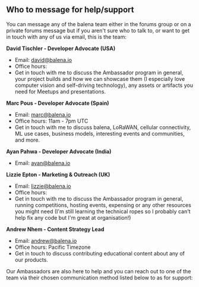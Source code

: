 ## Who to message for help/support 

You can message any of the balena team either in the forums group or on a private forums message but if you aren't sure who to talk to, or want to get in touch with any of us via email, this is the team: 

**David Tischler - Developer Advocate (USA)**
* Email: david@balena.io
* Office hours: 
* Get in touch with me to discuss the Ambassador program in general, your project builds and how we can showcase them (I especially love computer vision and self-driving technology), any assets or artifacts you need for Meetups and presentations.

**Marc Pous - Developer Advocate (Spain)**
* Email: marc@balena.io
* Office hours: 11am - 7pm UTC
* Get in touch with me to discuss balena, LoRaWAN, cellular connectivity, ML use cases, business models, interesting events and communities, and more.

**Ayan Pahwa - Developer Advocate (India)**
* Email: ayan@balena.io

**Lizzie Epton - Marketing & Outreach (UK)**
* Email: lizzie@balena.io
* Office hours: 
* Get in touch with me to discuss the Ambassador program in general, running competitions, hosting events, expensing or any other resources you might need (I'm still learning the technical ropes so I probably can't help fix any code but I'm great at organisation!)

**Andrew Nhem - Content Strategy Lead**
* Email: andrew@balena.io
* Office hours: Pacific Timezone
* Get in touch to discuss contributing educational content about any of our products.

Our Ambassadors are also here to help and you can reach out to one of the team via their chosen communication method listed below to as for support: 
